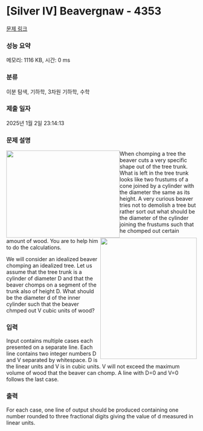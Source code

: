 # [Silver IV] Beavergnaw - 4353 

[문제 링크](https://www.acmicpc.net/problem/4353) 

### 성능 요약

메모리: 1116 KB, 시간: 0 ms

### 분류

이분 탐색, 기하학, 3차원 기하학, 수학

### 제출 일자

2025년 1월 2일 23:14:13

### 문제 설명

<p><img alt="" src="https://www.acmicpc.net/upload/images2/beaver5.gif" style="float:left; height:231px; width:300px"><img alt="" src="https://www.acmicpc.net/upload/images2/draw.jpg" style="float:right; height:321px; width:255px">When chomping a tree the beaver cuts a very specific shape out of the tree trunk. What is left in the tree trunk looks like two frustums of a cone joined by a cylinder with the diameter the same as its height. A very curious beaver tries not to demolish a tree but rather sort out what should be the diameter of the cylinder joining the frustums such that he chomped out certain amount of wood. You are to help him to do the calculations.</p>

<p>We will consider an idealized beaver chomping an idealized tree. Let us assume that the tree trunk is a cylinder of diameter D and that the beaver chomps on a segment of the trunk also of height D. What should be the diameter d of the inner cylinder such that the beaver chmped out V cubic units of wood?</p>

### 입력 

 <p>Input contains multiple cases each presented on a separate line. Each line contains two integer numbers D and V separated by whitespace. D is the linear units and V is in cubic units. V will not exceed the maximum volume of wood that the beaver can chomp. A line with D=0 and V=0 follows the last case.</p>

### 출력 

 <p>For each case, one line of output should be produced containing one number rounded to three fractional digits giving the value of d measured in linear units.</p>


